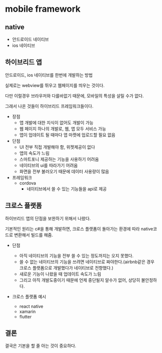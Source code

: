 # mobile framework

## native

- 안드로이드 네이티브
- ios 네이티브

## 하이브리드 앱

안드로이드, ios 네이티브를 한번에 개발하는 방법

실제로는 webview를 뛰우고 웹페이지를 띄우는 것이다.

다만 이럴경우 브라우저와 다를바없기 때문에, 모바일의 특성을 살릴 수가 없다.

그래서 나온 것들이 하이브리드 프레임워크들이다.

- 장점
  - 앱 개발에 대한 지식이 없어도 개발이 가능
  - 웹 페이지 하나의 개발로, 웹, 앱 모두 서비스 가능
  - 앱이 업데이트 될 때마다 앱 마켓에 업로드할 필요 없음
- 단점
  - UI 전부 직접 개발해야 함, 위젯제공이 없다
  - 앱의 속도가 느림
  - 스마트포니 제공하는 기능을 사용하기 어려움
  - 네이티브의 ui를 따라가기 어려움
  - 화면을 전부 불러오기 때문에 데이터 사용량이 많음
- 프레임워크
  - cordova
    - 네이티브에서 쓸 수 있는 기능들을 api로 제공

## 크로스 플랫폼

하이브리드 앱의 단점을 보완하기 위해서 나왔다.

기본적인 원리는 c#을 통해 개발하면, 크로스 플랫폼이 돌아가는 환경에 따라 native코드로 변환해서 빌드를 해줌.

- 단점
  - 아직 네이티브의 기능을 전부 쓸 수 있는 정도까지는 오지 못했다.
  - 쓸 수 없는 네이티브의 기능을 쓰려면 네이티브로 짜야한다.(airbnb같은 경우 크로스 플랫폼으로 개발했다가 네이티브로 전향했다.)
  - 새로운 기능이 나왔을 때 업데이트 속도가 느림
  - 그리고 아직 개발도중이기 때문에 언제 중단될지 알수가 없어, 상당히 불안정하다.

- 크로스 플랫폼 예시
  - react native
  - xamarin
  - flutter

## 결론

결국은 기본을 할 줄 아는 것이 중요하다.